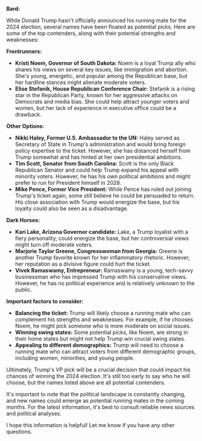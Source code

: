 **Bard:**

While Donald Trump hasn't officially announced his running mate for the 2024 election, several names have been floated as potential picks. Here are some of the top contenders, along with their potential strengths and weaknesses:

**Frontrunners:**

* **Kristi Noem, Governor of South Dakota:** Noem is a loyal Trump ally who shares his views on several key issues, like immigration and abortion. She's young, energetic, and popular among the Republican base, but her hardline stances might alienate moderate voters.
* **Elise Stefanik, House Republican Conference Chair:** Stefanik is a rising star in the Republican Party, known for her aggressive attacks on Democrats and media bias. She could help attract younger voters and women, but her lack of experience in executive office could be a drawback.

**Other Options:**

* **Nikki Haley, Former U.S. Ambassador to the UN:** Haley served as Secretary of State in Trump's administration and would bring foreign policy expertise to the ticket. However, she has distanced herself from Trump somewhat and has hinted at her own presidential ambitions.
* **Tim Scott, Senator from South Carolina:** Scott is the only Black Republican Senator and could help Trump expand his appeal with minority voters. However, he has his own political ambitions and might prefer to run for President himself in 2028.
* **Mike Pence, Former Vice President:** While Pence has ruled out joining Trump's ticket again, some still believe he could be persuaded to return. His close association with Trump would energize the base, but his loyalty could also be seen as a disadvantage.

**Dark Horses:**

* **Kari Lake, Arizona Governor candidate:** Lake, a Trump loyalist with a fiery personality, could energize the base, but her controversial views might turn off moderate voters.
* **Marjorie Taylor Greene, Congresswoman from Georgia:** Greene is another Trump favorite known for her inflammatory rhetoric. However, her reputation as a divisive figure could hurt the ticket.
* **Vivek Ramaswamy, Entrepreneur:** Ramaswamy is a young, tech-savvy businessman who has impressed Trump with his conservative views. However, he has no political experience and is relatively unknown to the public.

**Important factors to consider:**

* **Balancing the ticket:** Trump will likely choose a running mate who can complement his strengths and weaknesses. For example, if he chooses Noem, he might pick someone who is more moderate on social issues.
* **Winning swing states:** Some potential picks, like Noem, are strong in their home states but might not help Trump win crucial swing states.
* **Appealing to different demographics:** Trump will need to choose a running mate who can attract voters from different demographic groups, including women, minorities, and young people.

Ultimately, Trump's VP pick will be a crucial decision that could impact his chances of winning the 2024 election. It's still too early to say who he will choose, but the names listed above are all potential contenders.

It's important to note that the political landscape is constantly changing, and new names could emerge as potential running mates in the coming months. For the latest information, it's best to consult reliable news sources and political analyses.

I hope this information is helpful! Let me know if you have any other questions.

